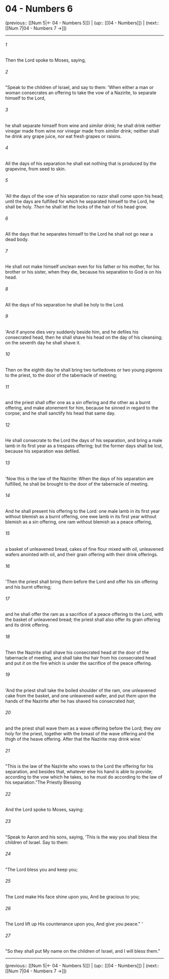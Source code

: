 # 04 - Numbers 6

(previous:: [[Num 5|← 04 - Numbers 5]]) | (up:: [[04 - Numbers]]) | (next:: [[Num 7|04 - Numbers 7 →]])

***


###### 1 
Then the Lord spoke to Moses, saying, 

###### 2 
"Speak to the children of Israel, and say to them: 'When either a man or woman consecrates an offering to take the vow of a Nazirite, to separate himself to the Lord, 

###### 3 
he shall separate himself from wine and _similar_ drink; he shall drink neither vinegar made from wine nor vinegar made from _similar_ drink; neither shall he drink any grape juice, nor eat fresh grapes or raisins. 

###### 4 
All the days of his separation he shall eat nothing that is produced by the grapevine, from seed to skin. 

###### 5 
'All the days of the vow of his separation no razor shall come upon his head; until the days are fulfilled for which he separated himself to the Lord, he shall be holy. _Then_ he shall let the locks of the hair of his head grow. 

###### 6 
All the days that he separates himself to the Lord he shall not go near a dead body. 

###### 7 
He shall not make himself unclean even for his father or his mother, for his brother or his sister, when they die, because his separation to God _is_ on his head. 

###### 8 
All the days of his separation he shall be holy to the Lord. 

###### 9 
'And if anyone dies very suddenly beside him, and he defiles his consecrated head, then he shall shave his head on the day of his cleansing; on the seventh day he shall shave it. 

###### 10 
Then on the eighth day he shall bring two turtledoves or two young pigeons to the priest, to the door of the tabernacle of meeting; 

###### 11 
and the priest shall offer one as a sin offering and _the_ other as a burnt offering, and make atonement for him, because he sinned in regard to the corpse; and he shall sanctify his head that same day. 

###### 12 
He shall consecrate to the Lord the days of his separation, and bring a male lamb in its first year as a trespass offering; but the former days shall be lost, because his separation was defiled. 

###### 13 
'Now this _is_ the law of the Nazirite: When the days of his separation are fulfilled, he shall be brought to the door of the tabernacle of meeting. 

###### 14 
And he shall present his offering to the Lord: one male lamb in its first year without blemish as a burnt offering, one ewe lamb in its first year without blemish as a sin offering, one ram without blemish as a peace offering, 

###### 15 
a basket of unleavened bread, cakes of fine flour mixed with oil, unleavened wafers anointed with oil, and their grain offering with their drink offerings. 

###### 16 
'Then the priest shall bring _them_ before the Lord and offer his sin offering and his burnt offering; 

###### 17 
and he shall offer the ram as a sacrifice of a peace offering to the Lord, with the basket of unleavened bread; the priest shall also offer its grain offering and its drink offering. 

###### 18 
Then the Nazirite shall shave his consecrated head _at_ the door of the tabernacle of meeting, and shall take the hair from his consecrated head and put _it_ on the fire which is under the sacrifice of the peace offering. 

###### 19 
'And the priest shall take the boiled shoulder of the ram, one unleavened cake from the basket, and one unleavened wafer, and put _them_ upon the hands of the Nazirite after he has shaved his consecrated _hair,_ 

###### 20 
and the priest shall wave them as a wave offering before the Lord; they _are_ holy for the priest, together with the breast of the wave offering and the thigh of the heave offering. After that the Nazirite may drink wine.' 

###### 21 
"This is the law of the Nazirite who vows to the Lord the offering for his separation, and besides that, whatever else his hand is able to provide; according to the vow which he takes, so he must do according to the law of his separation."The Priestly Blessing 

###### 22 
And the Lord spoke to Moses, saying: 

###### 23 
"Speak to Aaron and his sons, saying, 'This is the way you shall bless the children of Israel. Say to them: 

###### 24 
"The Lord bless you and keep you; 

###### 25 
The Lord make His face shine upon you, And be gracious to you; 

###### 26 
The Lord lift up His countenance upon you, And give you peace." ' 

###### 27 
"So they shall put My name on the children of Israel, and I will bless them."

***

(previous:: [[Num 5|← 04 - Numbers 5]]) | (up:: [[04 - Numbers]]) | (next:: [[Num 7|04 - Numbers 7 →]])
